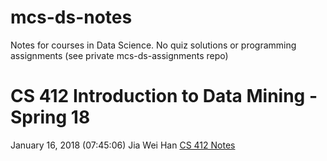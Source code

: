 # mcs-ds-notes
Notes for courses in Data Science.  No quiz solutions or programming assignments (see private mcs-ds-assignments repo)

# CS 412 Introduction to Data Mining - Spring 18
January 16, 2018 (07:45:06) 
Jia Wei Han
[CS 412 Notes](cs412/Readme.md)
